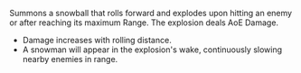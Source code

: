 Summons a snowball that rolls forward and explodes upon hitting an enemy or after reaching its maximum Range. The explosion deals AoE Damage.

- Damage increases with rolling distance.
- A snowman will appear in the explosion's wake, continuously slowing nearby enemies in range.
